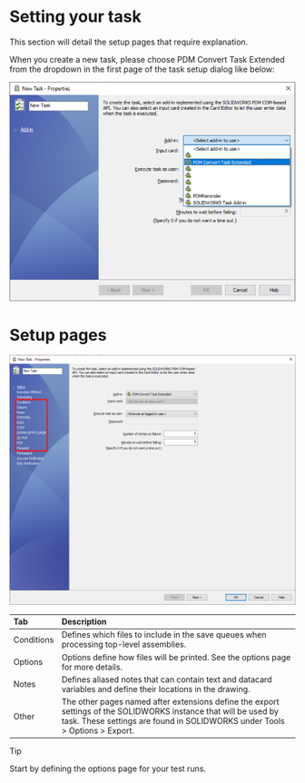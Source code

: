 
# Setting your task

This section will detail the setup pages that require explanation.

When you create a new task, please choose PDM Convert Task Extended from the dropdown in the first page of the task setup dialog like below: 

<img src="../images/newtask.png"/>

# Setup pages


<img src="../images/tabs.png"/>

|Tab|Description|
|:---|:---|
|Conditions|Defines which files to include in the save queues when processing top-level assemblies.|
|Options|Options define how files will be printed. See the options page for more details.|
|Notes|Defines aliased notes that can contain text and datacard variables and define their locations in the drawing.|
|Other|The other pages named after extensions define the export settings of the SOLIDWORKS instance that will be used by task. These settings are found in SOLIDWORKS under Tools > Options > Export.|

>[!TIP]
> Start by defining the options page for your test runs.